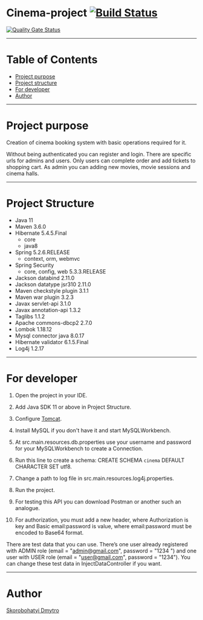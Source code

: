 # Cinema-project [![Build Status](https://travis-ci.com/6ALLIKA/jv-cinema.svg?branch=master)](https://travis-ci.org/6ALLIKA/jv-cinema)

[![Quality Gate Status](https://sonarcloud.io/api/project_badges/measure?project=6ALLIKA_jv-cinema&metric=alert_status)](https://sonarcloud.io/dashboard?id=6ALLIKA_jv-cinema)

---

# Table of Contents
* [Project purpose](#purpose)
* [Project structure](#structure)
* [For developer](#developer-start)
* [Author](#author)

---

# <a name="purpose"></a>Project purpose
Creation of cinema booking system with basic operations required for it.

Without being authenticated you can register and login. There are specific urls for admins and users.
Only users can complete order and add tickets to shopping cart.
As admin you can adding new movies, movie sessions and cinema halls.

---

# <a name="structure"></a>Project Structure

* Java 11
* Maven 3.6.0
* Hibernate 5.4.5.Final
  * core
  * java8 
* Spring 5.2.6.RELEASE
  * context, orm, webmvc
* Spring Security
  * core, config, web 5.3.3.RELEASE
* Jackson databind 2.11.0
* Jackson datatype jsr310 2.11.0
* Maven checkstyle plugin 3.1.1
* Maven war plugin 3.2.3
* Javax servlet-api 3.1.0
* Javax annotation-api 1.3.2
* Taglibs 1.1.2
* Apache commons-dbcp2 2.7.0
* Lombok 1.18.12
* Mysql connector java 8.0.17
* Hibernate validator 6.1.5.Final
* Log4j 1.2.17

---

# <a name="developer-start"></a>For developer

1. Open the project in your IDE.

2. Add Java SDK 11 or above in Project Structure.

3. Configure [Tomcat](https://habr.com/ru/post/274587/ "Example").

4. Install MySQL if you don't have it and start MySQLWorkbench.

5. At src.main.resources.db.properties use your username 
and password for your MySQLWorkbench to create a Connection.

6. Run this line to create a schema: CREATE SCHEMA `cinema` DEFAULT CHARACTER SET utf8.

7. Change a path to log file in src.main.resources.log4j.properties.

8. Run the project.

9. For testing this API you can download Postman or another such an analogue.

10. For authorization, you must add a new header, where Authorization is key and Basic email:password is value, where email:password must be encoded to Base64 format.

There are test data that you can use.
There’s one user already registered with ADMIN role (email = "admin@gmail.com", password = "1234
") and
one user with USER role (email = "user@gmail.com", password = "1234"). You can change these test data in InjectDataController if you want.

---

# <a name="author"></a>Author

[Skorobohatyi Dmytro](https://github.com/6ALLIKA)
